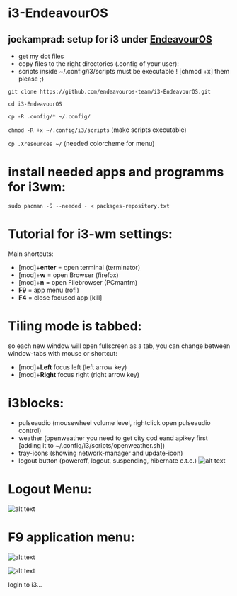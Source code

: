 # i3-EndeavourOS
## joekamprad: setup for i3 under [EndeavourOS](https://endeavouros.com)

* get my dot files
* copy files to the right directories (.config of your user):
* scripts inside ~/.config/i3/scripts must be executable ! [chmod +x] them please ;)

`git clone https://github.com/endeavouros-team/i3-EndeavourOS.git`

`cd i3-EndeavourOS`

`cp -R .config/* ~/.config/`

`chmod -R +x ~/.config/i3/scripts` (make scripts executable)

`cp .Xresources ~/` (needed colorcheme for menu)


# install needed apps and programms for i3wm:

`sudo pacman -S --needed - < packages-repository.txt`

# Tutorial for i3-wm settings:

Main shortcuts:

* [mod]+**enter** = open terminal (terminator)
* [mod]+**w** =  open Browser (firefox)
* [mod]+**n** =  open Filebrowser (PCmanfm)
* **F9** =  app menu (rofi)
* **F4** =  close focused app [kill]

# Tiling mode is tabbed: 
so each new window will open fullscreen as a tab, you can change between window-tabs with mouse or shortcut:
* [mod]+**Left** focus left (left arrow key)
* [mod]+**Right** focus right (right arrow key)

# i3blocks:
* pulseaudio (mousewheel volume level, rightclick open pulseaudio control)
* weather (openweather you need to get city cod eand apikey first [adding it to ~/.config/i3/scripts/openweather.sh])
* tray-icons (showing network-manager and update-icon)
* logout button (poweroff, logout, suspending, hibernate e.t.c.)
![alt text](https://raw.githubusercontent.com/endeavouros-team/i3-EndeavourOS/master/bar.png "i3blocks")

# Logout Menu:
![alt text](https://raw.githubusercontent.com/endeavouros-team/i3-EndeavourOS/master/logoutmenu.png "logout-menu")

# F9 application menu:
![alt text](https://raw.githubusercontent.com/endeavouros-team/i3-EndeavourOS/master/menu.png "application-menu")

![alt text](https://raw.githubusercontent.com/endeavouros-team/i3-EndeavourOS/master/screenshot.png "i3-running")

login to i3... 
